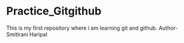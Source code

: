 # Practice_Gitgithub
This is my first repository where i am learning git and github.
Author-Smitirani Haripal
